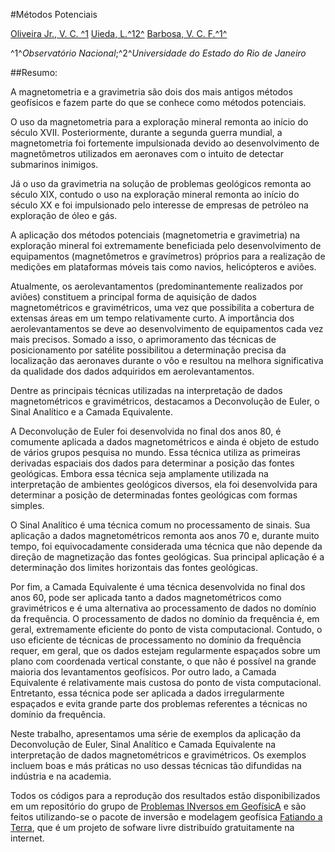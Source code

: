 #Métodos Potenciais


[Oliveira Jr., V. C. ^1](http://fatiando.org/people/oliveira-jr/)
[Uieda, L.^12^](http://www.leouieda.com/)
[Barbosa, V. C. F.^1^](http://lattes.cnpq.br/0391036221142471)

^1^*Observatório Nacional*;^2^*Universidade do Estado do Rio de Janeiro*

##Resumo:

A magnetometria e a gravimetria são dois dos mais antigos métodos geofísicos 
e fazem parte do que se conhece como métodos potenciais. 

O uso da magnetometria para a exploração mineral remonta ao início do século 
XVII. Posteriormente, durante a segunda guerra mundial, a magnetometria foi 
fortemente impulsionada devido ao desenvolvimento de magnetômetros utilizados 
em aeronaves com o intuito de detectar submarinos inimigos.

Já o uso da gravimetria na solução de problemas geológicos remonta ao século 
XIX, contudo o uso na exploração mineral remonta ao início do século XX e foi 
impulsionado pelo interesse de empresas de petróleo na exploração de óleo e 
gás.

A aplicação dos métodos potenciais (magnetometria e gravimetria) na exploração 
mineral foi extremamente beneficiada pelo desenvolvimento de equipamentos 
(magnetômetros e gravímetros) próprios para a realização de medições em 
plataformas móveis tais como navios, helicópteros e aviões. 

Atualmente, os aerolevantamentos (predominantemente realizados por aviões) 
constituem a principal forma de aquisição de dados magnetométricos e 
gravimétricos, uma vez que possibilita a cobertura de extensas áreas em um 
tempo relativamente curto. A importância dos aerolevantamentos se deve ao 
desenvolvimento de equipamentos cada vez mais precisos. Somado a isso, o 
aprimoramento das técnicas de posicionamento por satélite possibilitou a 
determinação precisa da localização das aeronaves durante o vôo e resultou 
na melhora significativa da qualidade dos dados adquiridos em 
aerolevantamentos.

Dentre as principais técnicas utilizadas na interpretação de dados 
magnetométricos e gravimétricos, destacamos a Deconvolução de Euler, o Sinal 
Analítico e a Camada Equivalente.

A Deconvolução de Euler foi desenvolvida no final dos anos 80, é comumente 
aplicada a dados magnetométricos e ainda é objeto de estudo de vários grupos 
pesquisa no mundo. Essa técnica utiliza as primeiras derivadas espaciais dos 
dados para determinar a posição das fontes geológicas. Embora essa técnica 
seja amplamente utilizada na interpretação de ambientes geológicos diversos, 
ela foi desenvolvida para determinar a posição de determinadas fontes 
geológicas com formas simples. 

O Sinal Analítico é uma técnica comum no processamento de sinais. Sua 
aplicação a dados magnetométricos remonta aos anos 70 e, durante muito tempo, 
foi equivocadamente considerada uma técnica que não depende da direção de 
magnetização das fontes geológicas. Sua principal aplicação é a determinação 
dos limites horizontais das fontes geológicas. 

Por fim, a Camada Equivalente é uma técnica desenvolvida no final dos anos 60, 
pode ser aplicada tanto a dados magnetométricos como gravimétricos e é uma 
alternativa ao processamento de dados no domínio da frequência. O 
processamento de dados no domínio da frequência é, em geral, extremamente 
eficiente do ponto de vista computacional. Contudo, o uso eficiente de 
técnicas de processamento no domínio da frequência requer, em geral, que os 
dados estejam regularmente espaçados sobre um plano com coordenada vertical 
constante, o que não é possível na grande maioria dos levantamentos 
geofísicos. Por outro lado, a Camada Equivalente é relativamente mais custosa 
do ponto de vista computacional. Entretanto, essa técnica pode ser aplicada a 
dados irregularmente espaçados e evita grande parte dos problemas referentes 
a técnicas no domínio da frequência.

Neste trabalho, apresentamos uma série de exemplos da aplicação da 
Deconvolução de Euler, Sinal Analítico e Camada Equivalente na interpretação 
de dados magnetométricos e gravimétricos. Os exemplos incluem boas e 
más práticas no uso dessas técnicas tão difundidas na indústria e na 
academia.

Todos os códigos para a reprodução dos resultados estão disponibilizados 
em um repositório do grupo de 
[Problemas INversos em GeofísicA](https://github.com/pinga-lab/CBG-2014.git)
e são feitos utilizando-se o pacote de inversão e modelagem geofísica 
[Fatiando a Terra](http://fatiando.org/), que é um projeto de sofware livre 
distribuído gratuitamente na internet. 
